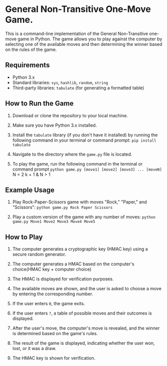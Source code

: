 # General Non-Transitive One-Move Game.

This is a command-line implementation of the General Non-Transitive one-move game in Python. The game allows you to play against the computer by selecting one of the available moves and then determining the winner based on the rules of the game.

## Requirements

- Python 3.x
- Standard libraries: `sys`, `hashlib`, `random`, `string`
- Third-party libraries: `tabulate` (for generating a formatted table)

## How to Run the Game

1. Download or clone the repository to your local machine.

2. Make sure you have Python 3.x installed.

3. Install the `tabulate` library (if you don't have it installed) by running the following command in your terminal or command prompt:
   `pip install tabulate`

4. Navigate to the directory where the `game.py` file is located.

5. To play the game, run the following command in the terminal or command prompt
   `python game.py [move1] [move2] [move3] ... [moveN]`
   N = 2 k + 1 & N > 1

## Example Usage

1. Play Rock-Paper-Scissors game with moves "Rock," "Paper," and "Scissors":
   `python game.py Rock Paper Scissors`

2. Play a custom version of the game with any number of moves:
   `python game.py Move1 Move2 Move3 Move4 Move5`

## How to Play

1. The computer generates a cryptographic key (HMAC key) using a secure random generator.

2. The computer generates a HMAC based on the computer's choice(HMAC key + computer choice)

3. The HMAC is displayed for verification purposes.

4. The available moves are shown, and the user is asked to choose a move by entering the corresponding number.

5. If the user enters `0`, the game exits.

6. If the user enters `?`, a table of possible moves and their outcomes is displayed.

7. After the user's move, the computer's move is revealed, and the winner is determined based on the game's rules.

8. The result of the game is displayed, indicating whether the user won, lost, or it was a draw.

9. The HMAC key is shown for verification.
